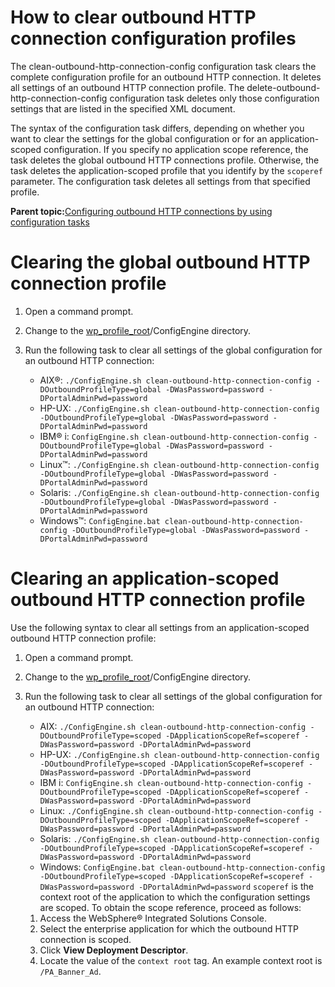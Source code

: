 # How to clear outbound HTTP connection configuration profiles

The clean-outbound-http-connection-config configuration task clears the complete configuration profile for an outbound HTTP connection. It deletes all settings of an outbound HTTP connection profile. The delete-outbound-http-connection-config configuration task deletes only those configuration settings that are listed in the specified XML document.

The syntax of the configuration task differs, depending on whether you want to clear the settings for the global configuration or for an application-scoped configuration. If you specify no application scope reference, the task deletes the global outbound HTTP connections profile. Otherwise, the task deletes the application-scoped profile that you identify by the `scoperef` parameter. The configuration task deletes all settings from that specified profile.

**Parent topic:**[Configuring outbound HTTP connections by using configuration tasks](../dev-portlet/outbhttp_cfg_tasks.md)

# Clearing the global outbound HTTP connection profile

1.  Open a command prompt.

2.  Change to the [wp\_profile\_root](../reference/wpsdirstr.md#wp_profile_root)/ConfigEngine directory.

3.  Run the following task to clear all settings of the global configuration for an outbound HTTP connection:

    -   AIX®: `./ConfigEngine.sh clean-outbound-http-connection-config -DOutboundProfileType=global -DWasPassword=password -DPortalAdminPwd=password`
    -   HP-UX: `./ConfigEngine.sh clean-outbound-http-connection-config -DOutboundProfileType=global -DWasPassword=password -DPortalAdminPwd=password`
    -   IBM® i: `ConfigEngine.sh clean-outbound-http-connection-config -DOutboundProfileType=global -DWasPassword=password -DPortalAdminPwd=password`
    -   Linux™: `./ConfigEngine.sh clean-outbound-http-connection-config -DOutboundProfileType=global -DWasPassword=password -DPortalAdminPwd=password`
    -   Solaris: `./ConfigEngine.sh clean-outbound-http-connection-config -DOutboundProfileType=global -DWasPassword=password -DPortalAdminPwd=password`
    -   Windows™: `ConfigEngine.bat clean-outbound-http-connection-config -DOutboundProfileType=global -DWasPassword=password -DPortalAdminPwd=password`

# Clearing an application-scoped outbound HTTP connection profile

Use the following syntax to clear all settings from an application-scoped outbound HTTP connection profile:

1.  Open a command prompt.

2.  Change to the [wp\_profile\_root](../reference/wpsdirstr.md#wp_profile_root)/ConfigEngine directory.

3.  Run the following task to clear all settings of the global configuration for an outbound HTTP connection:

    -   AIX: `./ConfigEngine.sh clean-outbound-http-connection-config -DOutboundProfileType=scoped -DApplicationScopeRef=scoperef -DWasPassword=password -DPortalAdminPwd=password`
    -   HP-UX: `./ConfigEngine.sh clean-outbound-http-connection-config -DOutboundProfileType=scoped -DApplicationScopeRef=scoperef -DWasPassword=password -DPortalAdminPwd=password`
    -   IBM i: `ConfigEngine.sh clean-outbound-http-connection-config -DOutboundProfileType=scoped -DApplicationScopeRef=scoperef -DWasPassword=password -DPortalAdminPwd=password`
    -   Linux: `./ConfigEngine.sh clean-outbound-http-connection-config -DOutboundProfileType=scoped -DApplicationScopeRef=scoperef -DWasPassword=password -DPortalAdminPwd=password`
    -   Solaris: `./ConfigEngine.sh clean-outbound-http-connection-config -DOutboundProfileType=scoped -DApplicationScopeRef=scoperef -DWasPassword=password -DPortalAdminPwd=password`
    -   Windows: `ConfigEngine.bat clean-outbound-http-connection-config -DOutboundProfileType=scoped -DApplicationScopeRef=scoperef -DWasPassword=password -DPortalAdminPwd=password`
    `scoperef` is the context root of the application to which the configuration settings are scoped. To obtain the scope reference, proceed as follows:

    1.  Access the WebSphere® Integrated Solutions Console.
    2.  Select the enterprise application for which the outbound HTTP connection is scoped.
    3.  Click **View Deployment Descriptor**.
    4.  Locate the value of the `context root` tag.
    An example context root is `/PA_Banner_Ad`.


